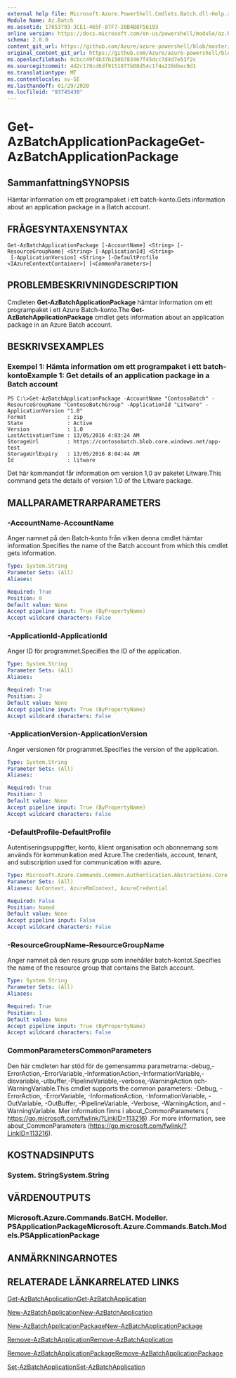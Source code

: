 ```yaml
---
external help file: Microsoft.Azure.PowerShell.Cmdlets.Batch.dll-Help.xml
Module Name: Az.Batch
ms.assetid: 17653793-3CE1-465F-87F7-20B4B8F56193
online version: https://docs.microsoft.com/en-us/powershell/module/az.batch/get-azbatchapplicationpackage
schema: 2.0.0
content_git_url: https://github.com/Azure/azure-powershell/blob/master/src/Batch/Batch/help/Get-AzBatchApplicationPackage.md
original_content_git_url: https://github.com/Azure/azure-powershell/blob/master/src/Batch/Batch/help/Get-AzBatchApplicationPackage.md
ms.openlocfilehash: 0cbcc49f4b37b150b783467f45dcc7d4d7e53f2c
ms.sourcegitcommit: 4d2c178cd6df9151877b08d54c1f4a228dbec9d1
ms.translationtype: MT
ms.contentlocale: sv-SE
ms.lasthandoff: 01/29/2020
ms.locfileid: "93745430"
---
```

# <span data-ttu-id="b786e-101">Get-AzBatchApplicationPackage</span><span class="sxs-lookup"><span data-stu-id="b786e-101">Get-AzBatchApplicationPackage</span></span>

## <span data-ttu-id="b786e-102">Sammanfattning</span><span class="sxs-lookup"><span data-stu-id="b786e-102">SYNOPSIS</span></span>
<span data-ttu-id="b786e-103">Hämtar information om ett programpaket i ett batch-konto.</span><span class="sxs-lookup"><span data-stu-id="b786e-103">Gets information about an application package in a Batch account.</span></span>

## <span data-ttu-id="b786e-104">FRÅGESYNTAXEN</span><span class="sxs-lookup"><span data-stu-id="b786e-104">SYNTAX</span></span>

```
Get-AzBatchApplicationPackage [-AccountName] <String> [-ResourceGroupName] <String> [-ApplicationId] <String>
 [-ApplicationVersion] <String> [-DefaultProfile <IAzureContextContainer>] [<CommonParameters>]
```

## <span data-ttu-id="b786e-105">PROBLEMBESKRIVNING</span><span class="sxs-lookup"><span data-stu-id="b786e-105">DESCRIPTION</span></span>
<span data-ttu-id="b786e-106">Cmdleten **Get-AzBatchApplicationPackage** hämtar information om ett programpaket i ett Azure Batch-konto.</span><span class="sxs-lookup"><span data-stu-id="b786e-106">The **Get-AzBatchApplicationPackage** cmdlet gets information about an application package in an Azure Batch account.</span></span>

## <span data-ttu-id="b786e-107">BESKRIVS</span><span class="sxs-lookup"><span data-stu-id="b786e-107">EXAMPLES</span></span>

### <span data-ttu-id="b786e-108">Exempel 1: Hämta information om ett programpaket i ett batch-konto</span><span class="sxs-lookup"><span data-stu-id="b786e-108">Example 1: Get details of an application package in a Batch account</span></span>
```
PS C:\>Get-AzBatchApplicationPackage -AccountName "ContosoBatch" -ResourceGroupName "ContosoBatchGroup" -ApplicationId "Litware" -ApplicationVersion "1.0"
Format             : zip
State              : Active
Version            : 1.0
LastActivationTime : 13/05/2016 4:03:24 AM
StorageUrl         : https://contosobatch.blob.core.windows.net/app-test
StorageUrlExpiry   : 13/05/2016 8:04:44 AM
Id                 : litware
```

<span data-ttu-id="b786e-109">Det här kommandot får information om version 1,0 av paketet Litware.</span><span class="sxs-lookup"><span data-stu-id="b786e-109">This command gets the details of version 1.0 of the Litware package.</span></span>

## <span data-ttu-id="b786e-110">MALLPARAMETRAR</span><span class="sxs-lookup"><span data-stu-id="b786e-110">PARAMETERS</span></span>

### <span data-ttu-id="b786e-111">-AccountName</span><span class="sxs-lookup"><span data-stu-id="b786e-111">-AccountName</span></span>
<span data-ttu-id="b786e-112">Anger namnet på den Batch-konto från vilken denna cmdlet hämtar information.</span><span class="sxs-lookup"><span data-stu-id="b786e-112">Specifies the name of the Batch account from which this cmdlet gets information.</span></span>

```yaml
Type: System.String
Parameter Sets: (All)
Aliases:

Required: True
Position: 0
Default value: None
Accept pipeline input: True (ByPropertyName)
Accept wildcard characters: False
```

### <span data-ttu-id="b786e-113">-ApplicationId</span><span class="sxs-lookup"><span data-stu-id="b786e-113">-ApplicationId</span></span>
<span data-ttu-id="b786e-114">Anger ID för programmet.</span><span class="sxs-lookup"><span data-stu-id="b786e-114">Specifies the ID of the application.</span></span>

```yaml
Type: System.String
Parameter Sets: (All)
Aliases:

Required: True
Position: 2
Default value: None
Accept pipeline input: True (ByPropertyName)
Accept wildcard characters: False
```

### <span data-ttu-id="b786e-115">-ApplicationVersion</span><span class="sxs-lookup"><span data-stu-id="b786e-115">-ApplicationVersion</span></span>
<span data-ttu-id="b786e-116">Anger versionen för programmet.</span><span class="sxs-lookup"><span data-stu-id="b786e-116">Specifies the version of the application.</span></span>

```yaml
Type: System.String
Parameter Sets: (All)
Aliases:

Required: True
Position: 3
Default value: None
Accept pipeline input: True (ByPropertyName)
Accept wildcard characters: False
```

### <span data-ttu-id="b786e-117">-DefaultProfile</span><span class="sxs-lookup"><span data-stu-id="b786e-117">-DefaultProfile</span></span>
<span data-ttu-id="b786e-118">Autentiseringsuppgifter, konto, klient organisation och abonnemang som används för kommunikation med Azure.</span><span class="sxs-lookup"><span data-stu-id="b786e-118">The credentials, account, tenant, and subscription used for communication with azure.</span></span>

```yaml
Type: Microsoft.Azure.Commands.Common.Authentication.Abstractions.Core.IAzureContextContainer
Parameter Sets: (All)
Aliases: AzContext, AzureRmContext, AzureCredential

Required: False
Position: Named
Default value: None
Accept pipeline input: False
Accept wildcard characters: False
```

### <span data-ttu-id="b786e-119">-ResourceGroupName</span><span class="sxs-lookup"><span data-stu-id="b786e-119">-ResourceGroupName</span></span>
<span data-ttu-id="b786e-120">Anger namnet på den resurs grupp som innehåller batch-kontot.</span><span class="sxs-lookup"><span data-stu-id="b786e-120">Specifies the name of the resource group that contains the Batch account.</span></span>

```yaml
Type: System.String
Parameter Sets: (All)
Aliases:

Required: True
Position: 1
Default value: None
Accept pipeline input: True (ByPropertyName)
Accept wildcard characters: False
```

### <span data-ttu-id="b786e-121">CommonParameters</span><span class="sxs-lookup"><span data-stu-id="b786e-121">CommonParameters</span></span>
<span data-ttu-id="b786e-122">Den här cmdleten har stöd för de gemensamma parametrarna:-debug,-ErrorAction,-ErrorVariable,-InformationAction,-InformationVariable,-disvariable,-utbuffer,-PipelineVariable,-verbose,-WarningAction och-WarningVariable.</span><span class="sxs-lookup"><span data-stu-id="b786e-122">This cmdlet supports the common parameters: -Debug, -ErrorAction, -ErrorVariable, -InformationAction, -InformationVariable, -OutVariable, -OutBuffer, -PipelineVariable, -Verbose, -WarningAction, and -WarningVariable.</span></span> <span data-ttu-id="b786e-123">Mer information finns i about_CommonParameters ( https://go.microsoft.com/fwlink/?LinkID=113216) .</span><span class="sxs-lookup"><span data-stu-id="b786e-123">For more information, see about_CommonParameters (https://go.microsoft.com/fwlink/?LinkID=113216).</span></span>

## <span data-ttu-id="b786e-124">KOSTNADS</span><span class="sxs-lookup"><span data-stu-id="b786e-124">INPUTS</span></span>

### <span data-ttu-id="b786e-125">System. String</span><span class="sxs-lookup"><span data-stu-id="b786e-125">System.String</span></span>

## <span data-ttu-id="b786e-126">VÄRDEN</span><span class="sxs-lookup"><span data-stu-id="b786e-126">OUTPUTS</span></span>

### <span data-ttu-id="b786e-127">Microsoft.Azure.Commands.BatCH. Modeller. PSApplicationPackage</span><span class="sxs-lookup"><span data-stu-id="b786e-127">Microsoft.Azure.Commands.Batch.Models.PSApplicationPackage</span></span>

## <span data-ttu-id="b786e-128">ANMÄRKNINGAR</span><span class="sxs-lookup"><span data-stu-id="b786e-128">NOTES</span></span>

## <span data-ttu-id="b786e-129">RELATERADE LÄNKAR</span><span class="sxs-lookup"><span data-stu-id="b786e-129">RELATED LINKS</span></span>

[<span data-ttu-id="b786e-130">Get-AzBatchApplication</span><span class="sxs-lookup"><span data-stu-id="b786e-130">Get-AzBatchApplication</span></span>](./Get-AzBatchApplication.md)

[<span data-ttu-id="b786e-131">New-AzBatchApplication</span><span class="sxs-lookup"><span data-stu-id="b786e-131">New-AzBatchApplication</span></span>](./New-AzBatchApplication.md)

[<span data-ttu-id="b786e-132">New-AzBatchApplicationPackage</span><span class="sxs-lookup"><span data-stu-id="b786e-132">New-AzBatchApplicationPackage</span></span>](./New-AzBatchApplicationPackage.md)

[<span data-ttu-id="b786e-133">Remove-AzBatchApplication</span><span class="sxs-lookup"><span data-stu-id="b786e-133">Remove-AzBatchApplication</span></span>](./Remove-AzBatchApplication.md)

[<span data-ttu-id="b786e-134">Remove-AzBatchApplicationPackage</span><span class="sxs-lookup"><span data-stu-id="b786e-134">Remove-AzBatchApplicationPackage</span></span>](./Remove-AzBatchApplicationPackage.md)

[<span data-ttu-id="b786e-135">Set-AzBatchApplication</span><span class="sxs-lookup"><span data-stu-id="b786e-135">Set-AzBatchApplication</span></span>](./Set-AzBatchApplication.md)


